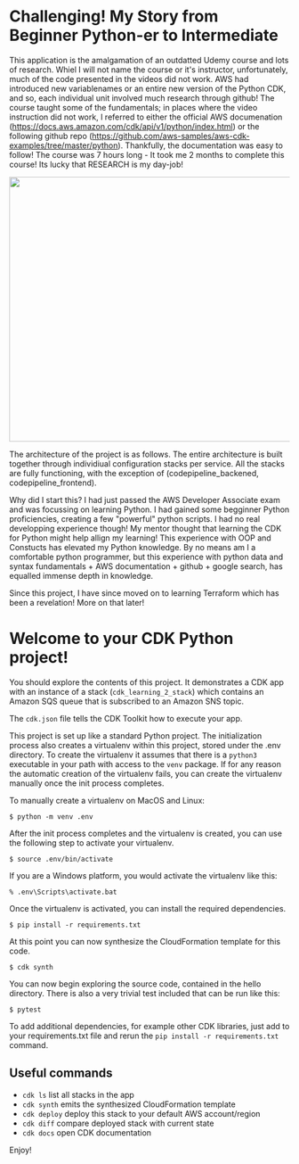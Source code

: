 
# Challenging! My Story from Beginner Python-er to Intermediate

This application is the amalgamation of an outdatted Udemy course and lots of research. Whiel I will not name the course or it's instructor, unfortunately, much of the code presented in the videos did not work. AWS had introduced new variablenames or an entire new version of the Python CDK, and so, each individual unit involved much research through github! The course taught some of the fundamentals; in places where the video instruction did not work, I referred to either the official AWS documenation (https://docs.aws.amazon.com/cdk/api/v1/python/index.html) or the following github repo (https://github.com/aws-samples/aws-cdk-examples/tree/master/python). Thankfully, the documentation was easy to follow! The course was 7 hours long - It took me 2 months to complete this course! Its lucky that RESEARCH is my day-job!


<p align="center">
  <img width="700" height="475" src="https://user-images.githubusercontent.com/98710900/202811333-275be33a-f183-469d-a86c-df0e561e2a5f.png">
</p>

The architecture of the project is as follows. The entire architecture is built together through individiual configuration stacks per service. All the stacks are fully functioning, with the exception of (codepipeline_backened, codepipeline_frontend).

Why did I start this? I had just passed the AWS Developer Associate exam and was focussing on learning Python. I had gained some begginner Python proficiencies, creating a few "powerful" python scripts. I had no real developping experience though! My mentor thought that learning the CDK for Python might help allign my learning! This experience with OOP and Constucts has elevated my Python knowledge. By no means am I a comfortable python programmer, but this experience with python data and syntax fundamentals + AWS documentation + github + google search, has equalled immense depth in knowledge.

Since this project, I have since moved on to learning Terraform which has been a revelation! More on that later!































# Welcome to your CDK Python project!

You should explore the contents of this project. It demonstrates a CDK app with an instance of a stack (`cdk_learning_2_stack`)
which contains an Amazon SQS queue that is subscribed to an Amazon SNS topic.

The `cdk.json` file tells the CDK Toolkit how to execute your app.

This project is set up like a standard Python project.  The initialization process also creates
a virtualenv within this project, stored under the .env directory.  To create the virtualenv
it assumes that there is a `python3` executable in your path with access to the `venv` package.
If for any reason the automatic creation of the virtualenv fails, you can create the virtualenv
manually once the init process completes.

To manually create a virtualenv on MacOS and Linux:

```
$ python -m venv .env
```

After the init process completes and the virtualenv is created, you can use the following
step to activate your virtualenv.

```
$ source .env/bin/activate
```

If you are a Windows platform, you would activate the virtualenv like this:

```
% .env\Scripts\activate.bat
```

Once the virtualenv is activated, you can install the required dependencies.

```
$ pip install -r requirements.txt
```

At this point you can now synthesize the CloudFormation template for this code.

```
$ cdk synth
```

You can now begin exploring the source code, contained in the hello directory.
There is also a very trivial test included that can be run like this:

```
$ pytest
```

To add additional dependencies, for example other CDK libraries, just add to
your requirements.txt file and rerun the `pip install -r requirements.txt`
command.

## Useful commands

 * `cdk ls`          list all stacks in the app
 * `cdk synth`       emits the synthesized CloudFormation template
 * `cdk deploy`      deploy this stack to your default AWS account/region
 * `cdk diff`        compare deployed stack with current state
 * `cdk docs`        open CDK documentation

Enjoy!
